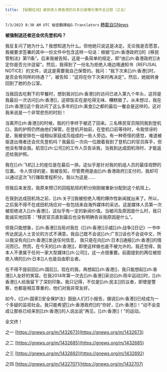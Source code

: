 ```yaml
---
title: 【秘翻在线】被拒绝入境香港的日本记者曝光事件全过程（之五）
---
```

`7/3/2023 8:30 AM UTC 秘密翻譯組G-Translators` [轉載自GNews](https://gnews.org/articles/1432713)

**被强制送还者还会优先登机吗？**

我反复问了她为什么？我想知道为什么。但他她只说这是决定。无论我是否愿意，我被要求签署的其中一份文件中包含这样一句话：根据“[[zh:香港政府]]的《移民管制法》第11条”。后来我被告知，这是一条简单的规定，即“由[[zh:香港政府]]决定你是否允许逗留”。然后，我得到了一份名为拒绝入境边境通知书（REFUSAL NOTICE）的文件，说这是需要我自己保管的。我问：“我下次来[[zh:香港]]时，是否会有同样的待遇？”，被告知：“这将在你下次来时再决定”。然后，她就转身回到了她的办公室。

当我回去吃剩下的早餐时，想到我对[[zh:香港]]的访问已进入第九个年头，这将是我最后一次访问[[zh:香港]]，这顿饭实在是吃得无味、糟糕极了。从未想过，我在[[zh:香港]]这个我访问了这么多年的[[zh:美食]]之都的最后一餐会是这样的。这对我来说是一个非常悲伤的时刻！

当离开[[zh:香港]]的时候，我的行李终于被还了回来。三名移民官员陪同我到登机口，我的护照仍然由他们保管。在登机开始前，在登机口前等待时，令我惊讶的是，我被安排在一组相似家庭成员组成的一些人旁边。有一种奇怪的感觉，难道被驱逐出境者还会优先登机吗？我最后一次向一位跟着我到了登机口的官员挥手，但他没有理会我。航空[[zh:公司]]的工作人员告诉我，当我到达成田机场时，才能返还给我护照。

我在[[zh:飞机]]上的座位是在最后一排。这似乎是针对我的机组人员的最佳视野的位置。 令人惊讶的是，我被告知，尽管费用是由[[zh:香港政府]]支付的，我却可以通过这次飞行赚取里程积分。我以为这是......

但我后来发现，我原来预订的回程航班的积分刚刚被重新分配到这个航班上。

在我到达成田机场之前，[[zh:关于]]我被拒绝入境的爆炸性新闻就出来了。所以，之后我不得不在成田机场应对一些包括来自海外媒体的采访。这是媒体人员第一次被拒绝进入[[zh:香港]]，这似乎有一定的新闻价值。当被问及原因是什么时，我只能诚实地回答：“移民官员直到最后也没有明确告诉我原因是什么”。

但我只能想象，[[zh:香港]]当局对我在《[[zh:香港]]示威[[zh:战争]]日记》一书中传达民运人士言论的方式不满意。我自己既不会说[[zh:广东]]话也不会说中文，所以我没有向[[zh:香港]]发送任何信息， 我只是在向[[zh:日本]]通报[[zh:香港]]的情况而已。然而，在今天的[[zh:香港]]，即使这样做也是不被允许的。我还觉得，我本人不隶属于任何一家大型媒体[[zh:公司]]，这一点很重要。前面提到的两位被拒绝入境的[[zh:日本]]人也是自由职业者。

在不得不提前回[[zh:国后]]，现在的我，再想起[[zh:香港]]，我只能想起[[zh:香港]]人友好的笑容。在我2014年第一次去[[zh:香港]]采访[[zh:雨伞运动]]时，[[zh:香港]]人给我留下了深刻印象。我只记得，不仅是[[zh:民主]]抗议者，即使是警察，也都是相互尊重的，他们对我非常友好。

如今，《[[zh:国家]]安全保护法》鼓励人们打小报告，据说[[zh:香港]]已经成为一个多疑的监视社会。我只能希望[[zh:香港政府]]的“你好，[[zh:香港]]！”动不会变成让那些已经来到[[zh:香港]]的人说出说“再见，[[zh:香港]]！”的运动。

全文终！
         

之一  [https://gnews.org/m/1432673](https://gnews.org/m/1432673)

之二  [https://gnews.org/m/1432685](https://gnews.org/m/1432685)

之三  [https://gnews.org/m/1432692](https://gnews.org/m/1432692)

之四  [https://gnews.org/m/1432707](https://gnews.org/m/1432707)

